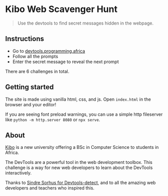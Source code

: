 # Kibo Web Scavenger Hunt

> Use the devtools to find secret messages hidden in the webpage.

## Instructions

- Go to [devtools.programming.africa](https://devtools.programming.africa/)
- Follow all the prompts
- Enter the secret message to reveal the next prompt

There are 6 challenges in total.

## Getting started

The site is made using vanilla html, css, and js. Open `index.html` 
in the browser and your editor!

If you are seeing font preload warnings, you can use a simple http 
fileserver like `python -m http.server 8080` or `npx serve`.

## About

[Kibo](https://kibo.school/) is a new university offering a BSc in Computer Science to students in Africa.

The DevTools are a powerful tool in the web development toolbox. This challenge is a way for new web developers to learn about the DevTools interactively.

Thanks to [Sindre Sorhus for Devtools-detect](https://github.com/sindresorhus/devtools-detect), and to all the amazing web developers and teachers who inspired this.
